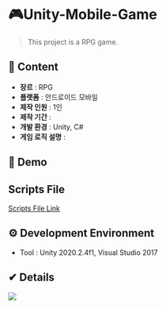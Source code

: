 # 🎮Unity-Mobile-Game
> This project is a RPG game.


## 💬 Content
- **장르** : RPG
- **플랫폼** : 안드로이드 모바일
- **제작 인원** : 1인
- **제작 기간** : 
- **개발 환경** : Unity, C#
- **게임 로직 설명** : 

## 📢 Demo


## Scripts File
[Scripts File Link](https://github.com/SolHaan/Unity-Mobile-Game/tree/main/MobileGame/Assets/Scripts)

## ⚙ Development Environment
 * Tool : Unity 2020.2.4f1, Visual Studio 2017

## ✔ Details
<!--[Portfolio Link](https://hansol0101.notion.site/_-_-79ad7ce8270a4a1a86a7699de5d7e026)-->

<p>
  <a><img src="https://user-images.githubusercontent.com/80498475/162226525-303c39ab-2e0c-44d0-b1d4-f1bf7262da29.png"></a>
</p>
